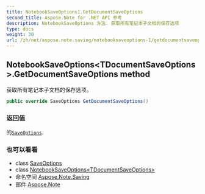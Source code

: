 ```yaml
---
title: NotebookSaveOptions1.GetDocumentSaveOptions
second_title: Aspose.Note for .NET API 参考
description: NotebookSaveOptions 方法. 获取所有笔记本子文档的保存选项
type: docs
weight: 30
url: /zh/net/aspose.note.saving/notebooksaveoptions-1/getdocumentsaveoptions/
---
```

## NotebookSaveOptions&lt;TDocumentSaveOptions&gt;.GetDocumentSaveOptions method

获取所有笔记本子文档的保存选项。

```csharp
public override SaveOptions GetDocumentSaveOptions()
```

### 返回值

的[`SaveOptions`](../../saveoptions/).

### 也可以看看

* class [SaveOptions](../../saveoptions/)
* class [NotebookSaveOptions&lt;TDocumentSaveOptions&gt;](../)
* 命名空间 [Aspose.Note.Saving](../../notebooksaveoptions-1/)
* 部件 [Aspose.Note](../../../)


